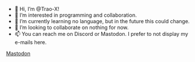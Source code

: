 - 👋 Hi, I’m @Trao-X!
- 👀 I’m interested in programming and collaboration.
- 🌱 I’m currently learning no language, but in the future this could change.
- 💞️ I’m looking to collaborate on nothing for now.
- 📫 You can reach me on Discord or Mastodon. I prefer to not display my e-mails here.

<a rel="me" href="https://mastodon.online/@traox">Mastodon</a>
